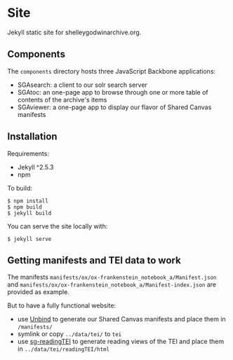 # Site

Jekyll static site for shelleygodwinarchive.org.

## Components

The `components` directory hosts three JavaScript Backbone applications:

* SGAsearch: a client to our solr search server
* SGAtoc: an one-page app to browse through one or more table of contents of the archive's items
* SGAviewer: a one-page app to display our flavor of Shared Canvas manifests

## Installation

Requirements:

* Jekyll ^2.5.3
* npm

To build:

```
$ npm install
$ npm build
$ jekyll build
```
You can serve the site locally with:

```
$ jekyll serve
```

## Getting manifests and TEI data to work

The manifests `manifests/ox/ox-frankenstein_notebook_a/Manifest.json` and `manifests/ox/ox-frankenstein_notebook_a/Manifest-index.json` are provided as example. 

But to have a fully functional website:

* use [Unbind](github.com/umd-mith/unbind) to generate our Shared Canvas manifests and place them in `/manifests/`
* symlink or copy `../data/tei/` to `tei`
* use [sg-readingTEI](https://github.com/umd-mith/sg-readingTEI) to generate reading views of the TEI and place them in `../data/tei/readingTEI/html`
